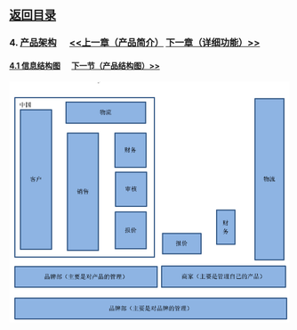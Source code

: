 ## [返回目录](../readme.md)  

### 4. [产品架构](./4_Structure.md)  &nbsp;&nbsp;&nbsp;&nbsp; [<<上一章（产品简介）](./3_Description.md) [下一章（详细功能）>>](./5_Function.md)

#### [4.1 信息结构图](./4_Z1.md) &nbsp;&nbsp;&nbsp;&nbsp; [下一节（产品结构图）>>](./4_Z2.md)
  ![信息机构图](./4_Img/1.jpg)
